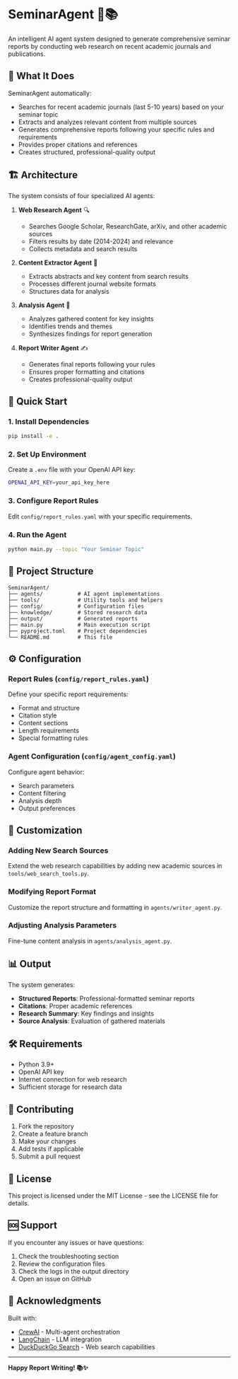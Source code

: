 # SeminarAgent 🤖📚

An intelligent AI agent system designed to generate comprehensive seminar reports by conducting web research on recent academic journals and publications.

## 🎯 What It Does

SeminarAgent automatically:
- Searches for recent academic journals (last 5-10 years) based on your seminar topic
- Extracts and analyzes relevant content from multiple sources
- Generates comprehensive reports following your specific rules and requirements
- Provides proper citations and references
- Creates structured, professional-quality output

## 🏗️ Architecture

The system consists of four specialized AI agents:

1. **Web Research Agent** 🔍
   - Searches Google Scholar, ResearchGate, arXiv, and other academic sources
   - Filters results by date (2014-2024) and relevance
   - Collects metadata and search results

2. **Content Extractor Agent** 📖
   - Extracts abstracts and key content from search results
   - Processes different journal website formats
   - Structures data for analysis

3. **Analysis Agent** 🧠
   - Analyzes gathered content for key insights
   - Identifies trends and themes
   - Synthesizes findings for report generation

4. **Report Writer Agent** ✍️
   - Generates final reports following your rules
   - Ensures proper formatting and citations
   - Creates professional-quality output

## 🚀 Quick Start

### 1. Install Dependencies
```bash
pip install -e .
```

### 2. Set Up Environment
Create a `.env` file with your OpenAI API key:
```bash
OPENAI_API_KEY=your_api_key_here
```

### 3. Configure Report Rules
Edit `config/report_rules.yaml` with your specific requirements.

### 4. Run the Agent
```bash
python main.py --topic "Your Seminar Topic"
```

## 📁 Project Structure

```
SeminarAgent/
├── agents/           # AI agent implementations
├── tools/            # Utility tools and helpers
├── config/           # Configuration files
├── knowledge/        # Stored research data
├── output/           # Generated reports
├── main.py           # Main execution script
├── pyproject.toml    # Project dependencies
└── README.md         # This file
```

## ⚙️ Configuration

### Report Rules (`config/report_rules.yaml`)
Define your specific report requirements:
- Format and structure
- Citation style
- Content sections
- Length requirements
- Special formatting rules

### Agent Configuration (`config/agent_config.yaml`)
Configure agent behavior:
- Search parameters
- Content filtering
- Analysis depth
- Output preferences

## 🔧 Customization

### Adding New Search Sources
Extend the web research capabilities by adding new academic sources in `tools/web_search_tools.py`.

### Modifying Report Format
Customize the report structure and formatting in `agents/writer_agent.py`.

### Adjusting Analysis Parameters
Fine-tune content analysis in `agents/analysis_agent.py`.

## 📊 Output

The system generates:
- **Structured Reports**: Professional-formatted seminar reports
- **Citations**: Proper academic references
- **Research Summary**: Key findings and insights
- **Source Analysis**: Evaluation of gathered materials

## 🛠️ Requirements

- Python 3.9+
- OpenAI API key
- Internet connection for web research
- Sufficient storage for research data

## 🤝 Contributing

1. Fork the repository
2. Create a feature branch
3. Make your changes
4. Add tests if applicable
5. Submit a pull request

## 📝 License

This project is licensed under the MIT License - see the LICENSE file for details.

## 🆘 Support

If you encounter any issues or have questions:
1. Check the troubleshooting section
2. Review the configuration files
3. Check the logs in the output directory
4. Open an issue on GitHub

## 🎉 Acknowledgments

Built with:
- [CrewAI](https://github.com/joaomdmoura/crewAI) - Multi-agent orchestration
- [LangChain](https://github.com/langchain-ai/langchain) - LLM integration
- [DuckDuckGo Search](https://github.com/deedy5/duckduckgo_search) - Web search capabilities

---

**Happy Report Writing! 📚✨**

